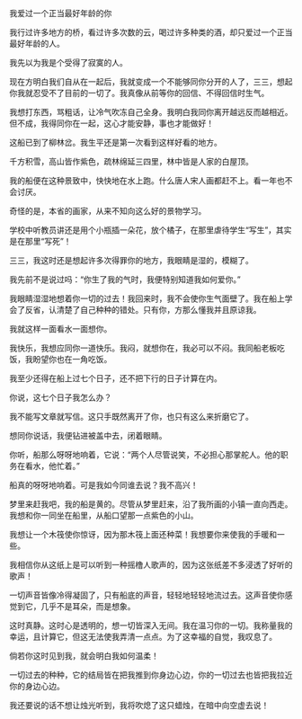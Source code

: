 我爱过一个正当最好年龄的你

我行过许多地方的桥，看过许多次数的云，喝过许多种类的酒，却只爱过一个正当最好年龄的人。 

我先以为我是个受得了寂寞的人。

现在方明白我们自从在一起后，我就变成一个不能够同你分开的人了，三三，想起你我就忍受不了目前的一切了。我真像从前等你的回信、不得回信时生气。

我想打东西，骂粗话，让冷气吹冻自己全身。我明白我同你离开越远反而越相近。但不成，我得同你在一起，这心才能安静，事也才能做好！

这船已到了柳林岔。我生平还是第一次看到这样好看的地方。

千方积雪，高山皆作紫色，疏林绵延三四里，林中皆是人家的白屋顶。 

我的船便在这种景致中，快快地在水上跑。什么唐人宋人画都赶不上。看一年也不会讨厌。

奇怪的是，本省的画家，从来不知向这么好的景物学习。

学校中听教员讲还是用个小瓶插一朵花，放个橘子，在那里虐待学生“写生”，其实是在那里“写死”！ 

三三，我这时还是想起许多次得罪你的地方，我眼睛是湿的，模糊了。

我先前不是说过吗：“你生了我的气时，我便特别知道我如何爱你。”

我眼睛湿湿地想着你一切的过去！我回来时，我不会使你生气面壁了。我在船上学会了反省，认清楚了自己种种的错处。只有你，方那么懂我并且原谅我。 

我就这样一面看水一面想你。

我快乐，我想应同你一道快乐。我闷，就想你在，我必可以不闷。我同船老板吃饭，我盼望你也在一角吃饭。 

我至少还得在船上过七个日子，还不把下行的日子计算在内。

你说，这七个日子我怎么办？

我不能写文章就写信。这只手既然离开了你，也只有这么来折磨它了。

想同你说话，我便钻进被盖中去，闭着眼睛。

你听，船那么呀呀地响着，它说：“两个人尽管说笑，不必担心那掌舵人。他的职务在看水，他忙着。”

船真的呀呀地响着。可是我如今同谁去说？我不高兴！  

梦里来赶我吧，我的船是黄的。尽管从梦里赶来，沿了我所画的小镇一直向西走。我想和你一同坐在船里，从船口望那一点紫色的小山。

我想让一个木筏使你惊讶，因为那木筏上面还种菜！我想要你来使我的手暖和一些。

我相信你从这纸上是可以听到一种摇橹人歌声的，因为这张纸差不多浸透了好听的歌声！ 

一切声音皆像冷得凝固了，只有船底的声音，轻轻地轻轻地流过去。这声音使你感觉到它，几乎不是耳朵，而是想象。 

这时真静。这时心是透明的，想一切皆深入无间。我在温习你的一切。我称量我的幸运，且计算它，但这无法使我弄清一点点。为了这幸福的自觉，我叹息了。

倘若你这时见到我，就会明白我如何温柔！ 

一切过去的种种，它的结局皆在把我推到你身边心边，你的一切过去也皆把我拉近你的身边心边。

我还要说的话不想让烛光听到，我将吹熄了这只蜡烛，在暗中向空虚去说！